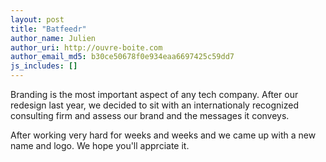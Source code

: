 ```yaml
---
layout: post
title: "Batfeedr"
author_name: Julien
author_uri: http://ouvre-boite.com
author_email_md5: b30ce50678f0e934eaa6697425c59dd7
js_includes: []
---
```


Branding is the most important aspect of any tech company. After our redesign last year, we decided to sit with an internationaly recognized consulting firm and assess our brand and the messages it conveys. 

After working very hard for weeks and weeks and we came up with a new name and logo. We hope you'll apprciate it.


